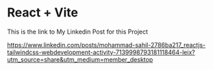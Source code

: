 # React + Vite

This is the link to My Linkedin Post for this Project 

https://www.linkedin.com/posts/mohammad-sahil-2786ba217_reactjs-tailwindcss-webdevelopment-activity-7139998793181118464-leix?utm_source=share&utm_medium=member_desktop
